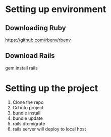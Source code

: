 # Setting up environment
## Downloading Ruby
https://github.com/rbenv/rbenv

## Download Rails
gem install rails

# Setting up the project

1. Clone the repo
2. Cd into project
3. bundle install
4. bundle update
5. rails db:migrate
6. rails server will deploy to local host
